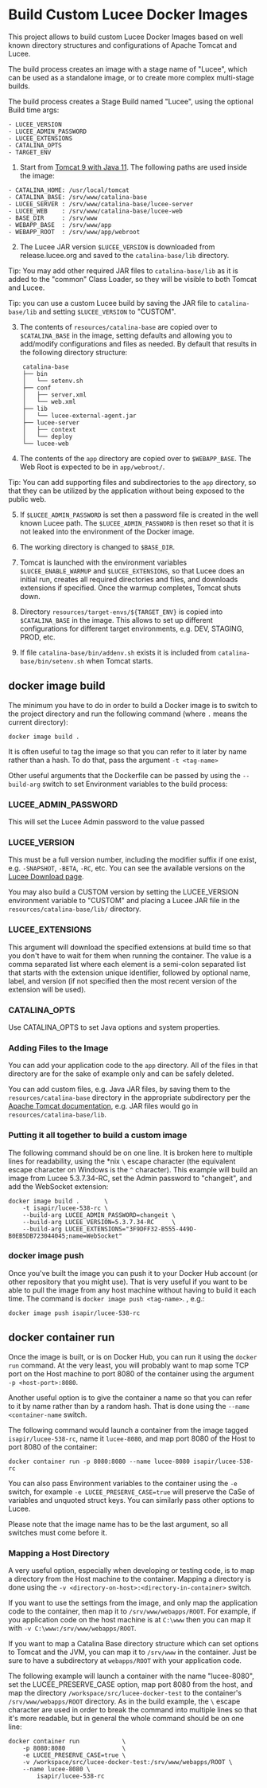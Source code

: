 # Build Custom Lucee Docker Images

This project allows to build custom Lucee Docker Images based on well known directory structures and configurations of Apache Tomcat and Lucee.  

The build process creates an image with a stage name of "Lucee", which can be used as a standalone image, or to create more complex multi-stage builds.  

The build process creates a Stage Build named "Lucee", using the optional Build time args:

    - LUCEE_VERSION
    - LUCEE_ADMIN_PASSWORD
    - LUCEE_EXTENSIONS
    - CATALINA_OPTS
    - TARGET_ENV

1) Start from [Tomcat 9 with Java 11](https://hub.docker.com/_/tomcat).  The following paths are used inside the image:

```
- CATALINA_HOME: /usr/local/tomcat
- CATALINA_BASE: /srv/www/catalina-base
- LUCEE_SERVER : /srv/www/catalina-base/lucee-server
- LUCEE_WEB    : /srv/www/catalina-base/lucee-web
- BASE_DIR     : /srv/www
- WEBAPP_BASE  : /srv/www/app
- WEBAPP_ROOT  : /srv/www/app/webroot
```

2) The Lucee JAR version `$LUCEE_VERSION` is downloaded from release.lucee.org and saved to the `catalina-base/lib` directory.  

Tip: You may add other required JAR files to `catalina-base/lib` as it is added to the "common" Class Loader, so they will be visible to both Tomcat and Lucee.

Tip: you can use a custom Lucee build by saving the JAR file to `catalina-base/lib` and setting `$LUCEE_VERSION` to "CUSTOM".

3) The contents of `resources/catalina-base` are copied over to `$CATALINA_BASE` in the image, setting defaults and allowing you to add/modify configurations and files as needed.  By default that results in the following directory structure:

```
    catalina-base
    ├── bin
    │   └── setenv.sh
    ├── conf
    │   ├── server.xml
    │   └── web.xml
    ├── lib
    │   └── lucee-external-agent.jar
    ├── lucee-server
    │   ├── context
    │   └── deploy
    └── lucee-web
```

4) The contents of the `app` directory are copied over to `$WEBAPP_BASE`.  The Web Root is expected to be in `app/webroot/`.

Tip: You can add supporting files and subdirectories to the `app` directory, so that they can be utilized by the application without being exposed to the public web.

5) If `$LUCEE_ADMIN_PASSWORD` is set then a password file is created in the well known Lucee path.  The `$LUCEE_ADMIN_PASSWORD` is then reset so that it is not leaked into the environment of the Docker image.

6) The working directory is changed to `$BASE_DIR`.

7) Tomcat is launched with the environment variables `$LUCEE_ENABLE_WARMUP` and `$LUCEE_EXTENSIONS`, so that Lucee does an initial run, creates all required directories and files, and downloads extensions if specified.  Once the warmup completes, Tomcat shuts down.

8) Directory `resources/target-envs/${TARGET_ENV}` is copied into `$CATALINA_BASE` in the image.  This allows to set up different configurations for different target environments, e.g. DEV, STAGING, PROD, etc.

9) If file `catalina-base/bin/addenv.sh` exists it is included from `catalina-base/bin/setenv.sh` when Tomcat starts. 

## docker image build

The minimum you have to do in order to build a Docker image is to switch to the project directory and run the following
command (where `.` means the current directory):

    docker image build .
    
It is often useful to tag the image so that you can refer to it later by name rather than a hash.  To do that, pass the argument `-t <tag-name>`

Other useful arguments that the Dockerfile can be passed by using the `--build-arg` switch to set Environment variables to the build process:

### LUCEE_ADMIN_PASSWORD

This will set the Lucee Admin password to the value passed

### LUCEE_VERSION

This must be a full version number, including the modifier suffix if one exist, e.g. `-SNAPSHOT`, `-BETA`, `-RC`, etc.  You can see the available versions on the [Lucee Download page](https://download.lucee.org/).

You may also build a CUSTOM version by setting the LUCEE_VERSION environment variable to "CUSTOM" and placing a Lucee JAR file in the `resources/catalina-base/lib/` directory.

### LUCEE_EXTENSIONS

This argument will download the specified extensions at build time so that you don't have to wait for them when running the container.  The value is a comma separated list where each element is a semi-colon separated list that starts with the extension unique identifier, followed by optional name, label, and version (if not specified then the most recent version of the extension will be used).

### CATALINA_OPTS

Use CATALINA_OPTS to set Java options and system properties. 

### Adding Files to the Image

You can add your application code to the `app` directory.  All of the files in that directory are for the sake of example only and can be safely deleted.

You can add custom files, e.g. Java JAR files, by saving them to the `resources/catalina-base` directory in the appropriate subdirectory per the [Apache Tomcat documentation](https://tomcat.apache.org/tomcat-9.0-doc/index.html), e.g. JAR files would go in `resources/catalina-base/lib`.

### Putting it all together to build a custom image

The following command should be on one line.  It is broken here to multiple lines for readability, using the *nix `\` escape character (the equivalent escape character on Windows is the `^` character).  This example will build an image from Lucee 5.3.7.34-RC, set the Admin password to "changeit", and add the WebSocket extension:

    docker image build .       \
        -t isapir/lucee-538-rc \
        --build-arg LUCEE_ADMIN_PASSWORD=changeit \
        --build-arg LUCEE_VERSION=5.3.7.34-RC     \
        --build-arg LUCEE_EXTENSIONS="3F9DFF32-B555-449D-B0EB5DB723044045;name=WebSocket"

### docker image push

Once you've built the image you can push it to your Docker Hub account (or other repository that you might use).  That is very useful if you want to be able to pull the image from any host machine without having to build it each time.  The command is `docker image push <tag-name>`.  , e.g.:

    docker image push isapir/lucee-538-rc

## docker container run

Once the image is built, or is on Docker Hub, you can run it using the `docker run` command.  At the very least, you will probably want to map some TCP port on the Host machine to port 8080 of the container using the argument `-p <host-port>:8080`.

Another useful option is to give the container a name so that you can refer to it by name rather than by a random hash.  That is done using the `--name <container-name` switch.

The following command would launch a container from the image tagged `isapir/lucee-538-rc`, name it `lucee-8080`, and map port 8080 of the Host to port 8080 of the container:

    docker container run -p 8080:8080 --name lucee-8080 isapir/lucee-538-rc

You can also pass Environment variables to the container using the `-e` switch, for example `-e LUCEE_PRESERVE_CASE=true` will preserve the CaSe of variables and unquoted struct keys.  You can similarly pass other options to Lucee.

Please note that the image name has to be the last argument, so all switches must come before it.

### Mapping a Host Directory

A very useful option, especially when developing or testing code, is to map a directory from the Host machine to the container.  Mapping a directory is done using the `-v <directory-on-host>:<directory-in-container>` switch.

If you want to use the settings from the image, and only map the application code to the container, then map it to `/srv/www/webapps/ROOT`.  For example, if you application code on the host machine is at `C:\www` then you can map it with `-v C:\www:/srv/www/webapps/ROOT`.

If you want to map a Catalina Base directory structure which can set options to Tomcat and the JVM, you can map it to `/srv/www` in the container.  Just be sure to have a subdirectory at `webapps/ROOT` with your application code.

The following example will launch a container with the name "lucee-8080", set the LUCEE_PRESERVE_CASE option, map port 8080 from the host, and map the directory `/workspace/src/lucee-docker-test` to the container's `/srv/www/webapps/ROOT` directory.  As in the build example, the `\` escape character are used in order to break the command into multiple lines so that it's more readable, but in general the whole command should be on one line: 

    docker container run            \
        -p 8080:8080                \
        -e LUCEE_PRESERVE_CASE=true \
        -v /workspace/src/lucee-docker-test:/srv/www/webapps/ROOT \
        --name lucee-8080 \
            isapir/lucee-538-rc

